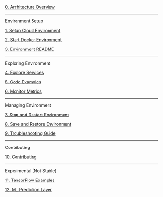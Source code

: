 [0. Architecture Overview](https://github.com/fluxcapacitor/pipeline/wiki/Architecture-Overview)

***
Environment Setup

[1. Setup Cloud Environment](https://github.com/fluxcapacitor/pipeline/wiki/Setup-Cloud-Environment)

[2. Start Docker Environment](https://github.com/fluxcapacitor/pipeline/wiki/Start-Docker-Environment)

[3. Environment README](https://github.com/fluxcapacitor/pipeline/wiki/Environment-README)

*** 
Exploring Environment

[4. Explore Services](https://github.com/fluxcapacitor/pipeline/wiki/Explore-Services)

[5. Code Examples](https://github.com/fluxcapacitor/pipeline/wiki/Code-Examples)

[6. Monitor Metrics](https://github.com/fluxcapacitor/pipeline/wiki/Monitor-Metrics)

***
Managing Environment

[7. Stop and Restart Environment](https://github.com/fluxcapacitor/pipeline/wiki/Stop-and-Restart-Environment)

[8. Save and Restore Environment](https://github.com/fluxcapacitor/pipeline/wiki/Save-and-Restore-Environment)

[9. Troubleshooting Guide](https://github.com/fluxcapacitor/pipeline/wiki/Troubleshooting-Guide)

***
Contributing

[10. Contributing](https://github.com/fluxcapacitor/pipeline/wiki/Contributing)

***
Experimental (Not Stable)

[11. TensorFlow Examples](https://github.com/fluxcapacitor/pipeline/wiki/TensorFlow-Examples)

[12. ML Prediction Layer](https://github.com/fluxcapacitor/pipeline/wiki/ML-Prediction-Layer)